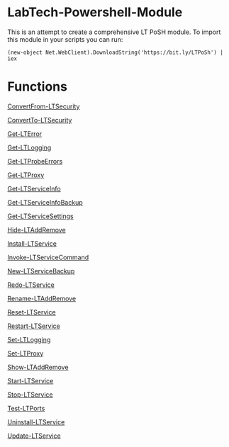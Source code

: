 ﻿# LabTech-Powershell-Module
This is an attempt to create a comprehensive LT PoSH module. 
To import this module in your scripts you can run:
```
(new-object Net.WebClient).DownloadString('https://bit.ly/LTPoSh') | iex
```

# Functions


[ConvertFrom-LTSecurity](LabTech/ConvertFrom-LTSecurity.md)

[ConvertTo-LTSecurity](LabTech/ConvertTo-LTSecurity.md)

[Get-LTError](LabTech/Get-LTError.md)

[Get-LTLogging](LabTech/Get-LTLogging.md)

[Get-LTProbeErrors](LabTech/Get-LTProbeErrors.md)

[Get-LTProxy](LabTech/Get-LTProxy.md)

[Get-LTServiceInfo](LabTech/Get-LTServiceInfo.md)

[Get-LTServiceInfoBackup](LabTech/Get-LTServiceInfoBackup.md)

[Get-LTServiceSettings](LabTech/Get-LTServiceSettings.md)

[Hide-LTAddRemove](LabTech/Hide-LTAddRemove.md)

[Install-LTService](LabTech/Install-LTService.md)

[Invoke-LTServiceCommand](LabTech/Invoke-LTServiceCommand.md)

[New-LTServiceBackup](LabTech/New-LTServiceBackup.md)

[Redo-LTService](LabTech/Redo-LTService.md)

[Rename-LTAddRemove](LabTech/Rename-LTAddRemove.md)

[Reset-LTService](LabTech/Reset-LTService.md)

[Restart-LTService](LabTech/Restart-LTService.md)

[Set-LTLogging](LabTech/Set-LTLogging.md)

[Set-LTProxy](LabTech/Set-LTProxy.md)

[Show-LTAddRemove](LabTech/Show-LTAddRemove.md)

[Start-LTService](LabTech/Start-LTService.md)

[Stop-LTService](LabTech/Stop-LTService.md)

[Test-LTPorts](LabTech/Test-LTPorts.md)

[Uninstall-LTService](LabTech/Uninstall-LTService.md)

[Update-LTService](LabTech/Update-LTService.md)

